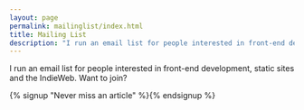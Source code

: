 ```yaml
---
layout: page
permalink: mailinglist/index.html
title: Mailing List
description: "I run an email list for people interested in front-end development, static sites and the IndieWeb. Want to join?"
---
```


<p class="lead">I run an email list for people interested in front-end development, static sites and the IndieWeb. Want to join?</p>

{% signup "Never miss an article" %}{% endsignup %}
